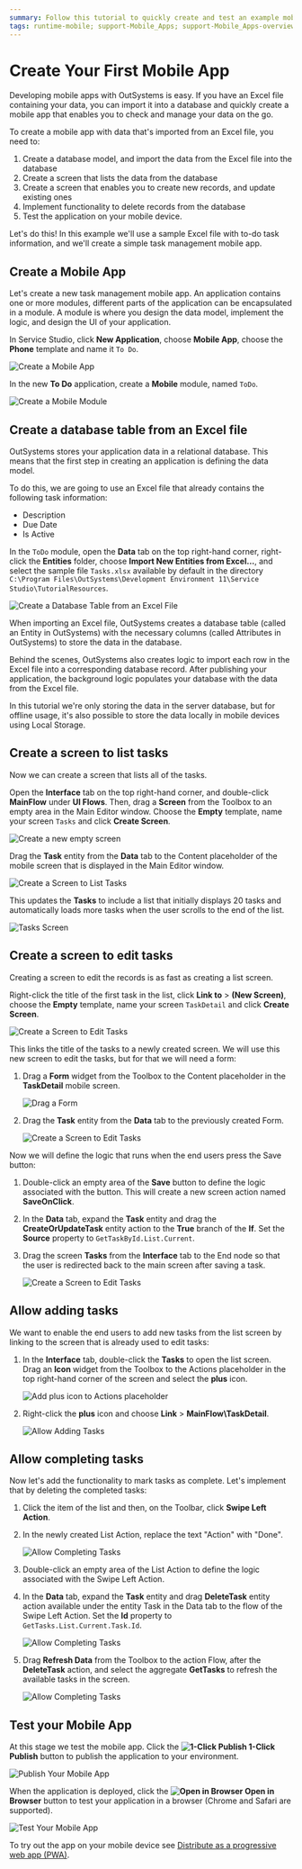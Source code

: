 ```yaml
---
summary: Follow this tutorial to quickly create and test an example mobile app to manage tasks.
tags: runtime-mobile; support-Mobile_Apps; support-Mobile_Apps-overview
---
```


# Create Your First Mobile App

Developing mobile apps with OutSystems is easy. If you have an Excel file containing your data, you can import it into a database and quickly create a mobile app that enables you to check and manage your data on the go.

To create a mobile app with data that's imported from an Excel file, you need to:

1. Create a database model, and import the data from the Excel file into the database
2. Create a screen that lists the data from the database
3. Create a screen that enables you to create new records, and update existing ones
4. Implement functionality to delete records from the database
5. Test the application on your mobile device.

Let's do this! In this example we'll use a sample Excel file with to-do task information, and we'll create a simple task management mobile app.

## Create a Mobile App

Let's create a new task management mobile app. An application contains one or more modules, different parts of the application can be encapsulated in a module. A module is where you design the data model, implement the logic, and design the UI of your application.

In Service Studio, click **New Application**, choose **Mobile App**, choose the **Phone** template and name it `To Do`.

![Create a Mobile App](images/create-mobile-01.png)

In the new **To Do** application, create a **Mobile** module, named `ToDo`.

![Create a Mobile Module](images/create-mobile-02.png)

## Create a database table from an Excel file

OutSystems stores your application data in a relational database. This means that the first step in creating an application is defining the data model.

To do this, we are going to use an Excel file that already contains the following task information:

* Description
* Due Date
* Is Active

In the `ToDo` module, open the **Data** tab on the top right-hand corner, right-click the **Entities** folder, choose **Import New Entities from Excel...**, and select the sample file `Tasks.xlsx` available by default in the directory `C:\Program Files\OutSystems\Development Environment 11\Service Studio\TutorialResources`.

![Create a Database Table from an Excel File](images/create-mobile-03.png)

When importing an Excel file, OutSystems creates a database table (called an Entity in OutSystems) with the necessary columns (called Attributes in OutSystems) to store the data in the database.

Behind the scenes, OutSystems also creates logic to import each row in the Excel file into a corresponding database record. After publishing your application, the background logic populates your database with the data from the Excel file.

In this tutorial we're only storing the data in the server database, but for offline usage, it's also possible to store the data locally in mobile devices using Local Storage.

## Create a screen to list tasks

Now we can create a screen that lists all of the tasks.

Open the **Interface** tab on the top right-hand corner, and double-click **MainFlow** under **UI Flows**. Then, drag a **Screen** from the Toolbox to an empty area in the Main Editor window. Choose the **Empty** template, name your screen `Tasks` and click **Create Screen**.

![Create a new empty screen](images/create-mobile-04.png)

Drag the **Task** entity from the **Data** tab to the Content placeholder of the mobile screen that is displayed in the Main Editor window.

![Create a Screen to List Tasks](images/create-mobile-05.png)

This updates the **Tasks** to include a list that initially displays 20 tasks and automatically loads more tasks when the user scrolls to the end of the list.

![Tasks Screen](images/create-mobile-06.png)

## Create a screen to edit tasks

Creating a screen to edit the records is as fast as creating a list screen.

Right-click the title of the first task in the list, click **Link to** > **(New Screen)**, choose the **Empty** template, name your screen `TaskDetail` and click **Create Screen**.

![Create a Screen to Edit Tasks](images/create-mobile-07.png)

This links the title of the tasks to a newly created screen. We will use this new screen to edit the tasks, but for that we will need a form:

1. Drag a **Form** widget from the Toolbox to the Content placeholder in the **TaskDetail** mobile screen.

    ![Drag a Form](images/create-mobile-08.png)

1. Drag the **Task** entity from the **Data** tab to the previously created Form.

    ![Create a Screen to Edit Tasks](images/create-mobile-10.png)

Now we will define the logic that runs when the end users press the Save button:

1. Double-click an empty area of the **Save** button to define the logic associated with the button. This will create a new screen action named **SaveOnClick**.

1. In the **Data** tab, expand the **Task** entity and drag the **CreateOrUpdateTask** entity action to the **True** branch of the **If**. Set the **Source** property to `GetTaskById.List.Current`.

1. Drag the screen **Tasks** from the **Interface** tab to the End node so that the user is redirected back to the main screen after saving a task. 

    ![Create a Screen to Edit Tasks](images/create-mobile-11.png)

## Allow adding tasks

We want to enable the end users to add new tasks from the list screen by linking to the screen that is already used to edit tasks:

1. In the **Interface** tab, double-click the **Tasks** to open the list screen.  
Drag an **Icon** widget from the Toolbox to the Actions placeholder in the top right-hand corner of the screen and select the **plus** icon.

    ![Add plus icon to Actions placeholder](images/create-mobile-12.png)

1. Right-click the **plus** icon and choose **Link** > **MainFlow\TaskDetail**.

    ![Allow Adding Tasks](images/create-mobile-13.png)

## Allow completing tasks

Now let's add the functionality to mark tasks as complete. Let's implement that by deleting the completed tasks:

1. Click the item of the list and then, on the Toolbar, click **Swipe Left Action**.

1. In the newly created List Action, replace the text "Action" with "Done".

    ![Allow Completing Tasks](images/create-mobile-14.png)

1. Double-click an empty area of the List Action to define the logic associated with the Swipe Left Action.

1. In the **Data** tab, expand the **Task** entity and drag **DeleteTask** entity action  available under the entity Task in the Data tab to the flow of the Swipe Left Action. Set the **Id** property  to `GetTasks.List.Current.Task.Id`.

    ![Allow Completing Tasks](images/create-mobile-15.png)

1. Drag **Refresh Data** from the Toolbox to the action Flow, after the **DeleteTask** action, and select the aggregate **GetTasks** to refresh the available tasks in the screen.

    ![Allow Completing Tasks](images/create-mobile-16.png)

## Test your Mobile App

At this stage we test the mobile app. Click the **![1-Click Publish](../shared/icons-service-studio/publish.png) 1-Click Publish** button to publish the application to your environment.

![Publish Your Mobile App](images/create-mobile-17.png)

When the application is deployed, click the **![Open in Browser](../shared/icons-service-studio/open-browser.png) Open in Browser** button to test your application in a browser (Chrome and Safari are supported).

![Test Your Mobile App](images/create-mobile-18.png)

To try out the app on your mobile device see [Distribute as a progressive web app (PWA)](../deliver-mobile/distribute-pwa/intro.md).

